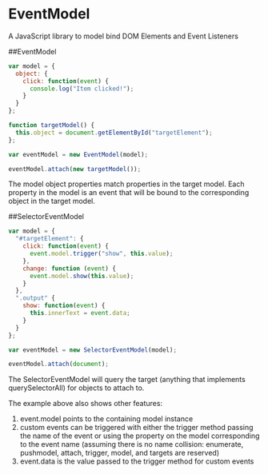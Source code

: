 # EventModel
A JavaScript library to model bind DOM Elements and Event Listeners

##EventModel
```javascript
var model = {
  object: {
    click: function(event) {
      console.log("Item clicked!");
    }
  }
};

function targetModel() {
  this.object = document.getElementById("targetElement");
};

var eventModel = new EventModel(model);

eventModel.attach(new targetModel());
```

The model object properties match properties in the target model. Each property in the model is an event that will be bound to the corresponding object in the target model.

##SelectorEventModel

```javascript
var model = {
  "#targetElement": {
    click: function(event) {
      event.model.trigger("show", this.value);
    },
    change: function (event) {
      event.model.show(this.value);
    }
  },
  ".output" {
    show: function(event) {
      this.innerText = event.data;
    }
  }
};

var eventModel = new SelectorEventModel(model);

eventModel.attach(document);
```

The SelectorEventModel will query the target (anything that implements querySelectorAll) for objects to attach to.

The example above also shows other features:
  1. event.model points to the containing model instance
  2. custom events can be triggered with either the trigger method passing the name of the event or using the property on the model corresponding to the event name (assuming there is no name collision: enumerate, pushmodel, attach, trigger, model, and targets are reserved)
  3. event.data is the value passed to the trigger method for custom events
